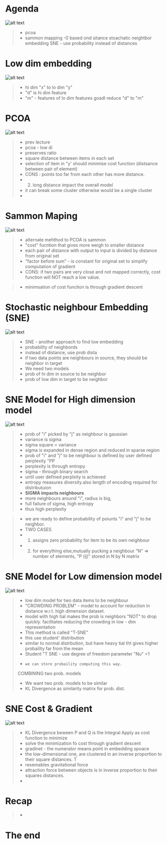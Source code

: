 # Agenda
![alt text](image-5.png)

> - pcoa
> - sammon mapping -0 based ond sitance
> stoachatic neightbor embedding SNE - use probability instead of distances

# Low dim embedding
![alt text](image-6.png)

> - hi dim "x" to lo dim "y"
> - "d" is hi dim feature
> - "m" - features of lo dim features
> goadl reduce "d" to "m"

# PCOA
![alt text](image-7.png)

> - prev lecture
> - pcoa - low di 
> - preserves ratio
> - square distance between items in each set
> - selection of item in "y' should minimise cost function (distsance between pair of element)
> - CONS : points too far from each other has more distance. 
> - 2. long distance impact the overall model
> - it can break some cluster otherwise would be a single cluster
> - 

# Sammon Maping
![alt text](image-8.png)

> - alternate mehthod to PCOA is sammon
> - "cost" fucntion that gives more weigh to smaller distance
> - each pair of distance with output to input is divided by distance from original set
> - "factor before sum" - is constant for original set to simplify computation of gradient
> - CONS:
>  if two pairs are very close and not mapped correctly, cost function will NOT reach a low value.

> - minimsation of cost function  is through gradient descent

# Stochastic neighbour Embedding (SNE)
![alt text](image-9.png)

> - SNE - another approach to find low embedding
> - probability of neighbords
> - instead of distance, use prob dista
> - if two data points are neighbours in source, they should be neighbor in target
> - We need two models
> - prob of hi dim in source to be neighbor
> - prob of low dim in target to be neighbor

# SNE Model for High dimension model
![alt text](image-10.png)

> - prob of "i" picked by "j" as neighbour is gaussian
>- variance is sigma
> - sigma square = variance
> - sigma is expanded in dense region and reduced in sparse region
> - prob of "i" and "j" to be neighbour is defined by user defined perplexity "PP
> - perplexity is through entropy
> - sigma - through binary search
> - until user defined perplxity is achieved
> - entropy measures diversity.also length of encoding required for distributuion
> - **SIGMA impacts neighbours**
> - more neighbours around "i", radius is big,
> - full failure of sigma, high entropy
> - thus high perplexity

> - we are ready to define probability of poiunts "i" and "j" to be neighbor.
> - TWO CASES
> - 1. assigns zero probability for item to be its own neighbour
> - 2. for everything else,mutually pucking a neighbour
> "N" => number of elements, "P (ij)" stored in N by N matrix

# SNE Model for Low dimension model
![alt text](image-11.png)

> - low dim model for two data items to be neighbour
> - "CROWDING PROBLEM" - model to account for reduction in distance w.r.t. high dimension dataset.
> - model with high tial makes the prob is neighbors "NOT" to drop quickly. facilitates reducing the crowding in low - dim representation
> - This method is called "T-SNE"
> - this use student' distribution
> - similar to normal distrbution, but have heavy tial tht gives higher probaility far from the mean
> - Student "T SNE - use degree of freedom parameter "Nu" =1
> -     we can store probaility computing this way.
> COMBINING two prob. models
> - We want two prob. models to be similar
> - KL Divergence as similarity matrix for prob. dist.



# SNE Cost & Gradient
![alt text](image-12.png)

> - KL Divergence beween P and Q is the Integral
>  Apply as cost function to minimize
> - solve the minimization fo cost through gradient descent
> - gradinet - the numerator means point in embedding spoace
> - the low-dimensional one, are clustered in an inverse proportion to their square distances. T
> - resemables gravitational force
> -  attraction force between objects is in inverse proportion to their squares distances.
> - 
# Recap

> - 


# The end